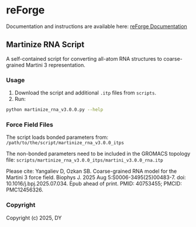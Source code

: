 # reForge

Documentation and instructions are available here: [reForge Documentation](https://danyev.github.io/reForge/)

## Martinize RNA Script

A self-contained script for converting all-atom RNA structures to coarse-grained Martini 3 representation.

### Usage
1. Download the script and additional `.itp` files from `scripts`.
2. Run:
```bash
python martinize_rna_v3.0.0.py --help
```

### Force Field Files

The script loads bonded parameters from:
`/path/to/the/script/martinize_rna_v3.0.0_itps`

The non-bonded parameters need to be included in the GROMACS topology file:
`scripts/martinize_rna_v3.0.0_itps/martini_v3.0.0_rna.itp`

Please cite:
Yangaliev D, Ozkan SB. Coarse-grained RNA model for the Martini 3 force field. Biophys J. 2025 Aug 5:S0006-3495(25)00483-7. doi: 10.1016/j.bpj.2025.07.034. Epub ahead of print. PMID: 40753455; PMCID: PMC12456326.

### Copyright

Copyright (c) 2025, DY
